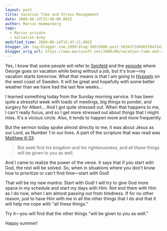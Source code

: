 ```yaml
---
layout: post
title: Vacation Time and Stress Management
date: 2009-06-14T15:46:00.001Z
author: Marcus Hammarberg
tags:
  - Marcus private
  - Salvation Army
modified_time: 2009-06-14T15:47:21.092Z
blogger_id: tag:blogger.com,1999:blog-36533086.post-5634371849815943142
blogger_orig_url: https://www.marcusoft.net/2009/06/vacation-time-and-stress-management.html
---
```


Yes, I know that some people will refer to [Seinfeld](http://en.wikipedia.org/wiki/Seinfeld) and the [episode](http://www.imdb.com/title/tt0697793/usercomments) where George goes on vacation while being without a job, but it's true—my vacation starts tomorrow. What that means is that I am going to [Hyppeln](http://www.hitta.se/LargeMap.aspx?var=Hyppeln) on the west coast of Sweden. It will be great and hopefully with some better weather than we have had the last few weeks...

I learned something today from the Sunday morning service. It has been quite a stressful week with loads of meetings, big things to ponder, and surgery for Albert... And I got quite stressed out. When that happens to me, I can't really focus, and so I get more stressed out about things that I might miss. It's a vicious circle. Also, it tends to happen more and more frequently.

But the sermon today spoke almost directly to me; it was about Jesus as our Lord, as Number 1 in our lives. A part of the scripture that was read was [Matthew 6:33](http://www.biblegateway.com/passage/?search=matt%206:33;&version=31;):

> But seek first his kingdom and his righteousness, and all these things will be given to you as well.

And I came to realize the power of the verse. It says that if you start with God, the rest will be solved. So, when in situations where you don't know how to prioritize or can't find time—start with God!

That will be my new mantra: Start with God! I will try to give God more space in my schedule and start my days with Him. Not end them with Him as I do now, when I am almost passing out from tiredness. If for no other reason, just to have Him with me in all the other things that I do and that it will help me cope with "all these things."

Try it—you will find that the other things "will be given to you as well."

Happy summer!
